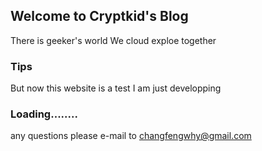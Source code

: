 ## Welcome to Cryptkid's Blog

There is geeker's world
We cloud exploe together

### Tips
But now this website is a test 
I am just developping 


### Loading........
any questions please e-mail to changfengwhy@gmail.com
